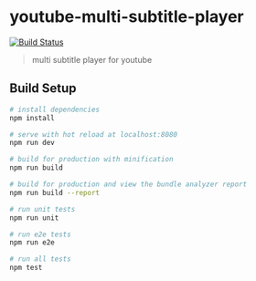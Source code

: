# youtube-multi-subtitle-player

[![Build Status](https://travis-ci.org/tamanugi/youtube-multi-subtitle-player.svg?branch=master)](https://travis-ci.org/tamanugi/youtube-multi-subtitle-player)

> multi subtitle player for youtube

## Build Setup

``` bash
# install dependencies
npm install

# serve with hot reload at localhost:8080
npm run dev

# build for production with minification
npm run build

# build for production and view the bundle analyzer report
npm run build --report

# run unit tests
npm run unit

# run e2e tests
npm run e2e

# run all tests
npm test
```
